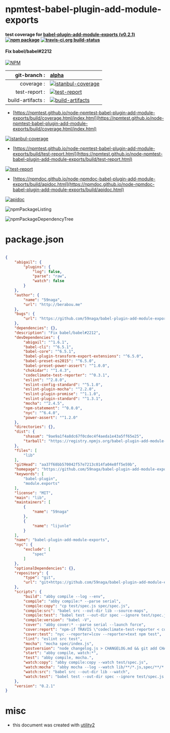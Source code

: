 # npmtest-babel-plugin-add-module-exports

#### test coverage for  [babel-plugin-add-module-exports (v0.2.1)](https://github.com/59naga/babel-plugin-add-module-exports#readme)  [![npm package](https://img.shields.io/npm/v/npmtest-babel-plugin-add-module-exports.svg?style=flat-square)](https://www.npmjs.org/package/npmtest-babel-plugin-add-module-exports) [![travis-ci.org build-status](https://api.travis-ci.org/npmtest/node-npmtest-babel-plugin-add-module-exports.svg)](https://travis-ci.org/npmtest/node-npmtest-babel-plugin-add-module-exports)

#### Fix babel/babel#2212

[![NPM](https://nodei.co/npm/babel-plugin-add-module-exports.png?downloads=true&downloadRank=true&stars=true)](https://www.npmjs.com/package/babel-plugin-add-module-exports)

| git-branch : | [alpha](https://github.com/npmtest/node-npmtest-babel-plugin-add-module-exports/tree/alpha)|
|--:|:--|
| coverage : | [![istanbul-coverage](https://npmtest.github.io/node-npmtest-babel-plugin-add-module-exports/build/coverage.badge.svg)](https://npmtest.github.io/node-npmtest-babel-plugin-add-module-exports/build/coverage.html/index.html)|
| test-report : | [![test-report](https://npmtest.github.io/node-npmtest-babel-plugin-add-module-exports/build/test-report.badge.svg)](https://npmtest.github.io/node-npmtest-babel-plugin-add-module-exports/build/test-report.html)|
| build-artifacts : | [![build-artifacts](https://npmtest.github.io/node-npmtest-babel-plugin-add-module-exports/glyphicons_144_folder_open.png)](https://github.com/npmtest/node-npmtest-babel-plugin-add-module-exports/tree/gh-pages/build)|

- [https://npmtest.github.io/node-npmtest-babel-plugin-add-module-exports/build/coverage.html/index.html](https://npmtest.github.io/node-npmtest-babel-plugin-add-module-exports/build/coverage.html/index.html)

[![istanbul-coverage](https://npmtest.github.io/node-npmtest-babel-plugin-add-module-exports/build/screenCapture.buildCi.browser.%252Ftmp%252Fbuild%252Fcoverage.lib.html.png)](https://npmtest.github.io/node-npmtest-babel-plugin-add-module-exports/build/coverage.html/index.html)

- [https://npmtest.github.io/node-npmtest-babel-plugin-add-module-exports/build/test-report.html](https://npmtest.github.io/node-npmtest-babel-plugin-add-module-exports/build/test-report.html)

[![test-report](https://npmtest.github.io/node-npmtest-babel-plugin-add-module-exports/build/screenCapture.buildCi.browser.%252Ftmp%252Fbuild%252Ftest-report.html.png)](https://npmtest.github.io/node-npmtest-babel-plugin-add-module-exports/build/test-report.html)

- [https://npmdoc.github.io/node-npmdoc-babel-plugin-add-module-exports/build/apidoc.html](https://npmdoc.github.io/node-npmdoc-babel-plugin-add-module-exports/build/apidoc.html)

[![apidoc](https://npmdoc.github.io/node-npmdoc-babel-plugin-add-module-exports/build/screenCapture.buildCi.browser.%252Ftmp%252Fbuild%252Fapidoc.html.png)](https://npmdoc.github.io/node-npmdoc-babel-plugin-add-module-exports/build/apidoc.html)

![npmPackageListing](https://npmtest.github.io/node-npmtest-babel-plugin-add-module-exports/build/screenCapture.npmPackageListing.svg)

![npmPackageDependencyTree](https://npmtest.github.io/node-npmtest-babel-plugin-add-module-exports/build/screenCapture.npmPackageDependencyTree.svg)



# package.json

```json

{
    "abigail": {
        "plugins": {
            "log": false,
            "parse": "raw",
            "watch": false
        }
    },
    "author": {
        "name": "59naga",
        "url": "http://berabou.me"
    },
    "bugs": {
        "url": "https://github.com/59naga/babel-plugin-add-module-exports/issues"
    },
    "dependencies": {},
    "description": "Fix babel/babel#2212",
    "devDependencies": {
        "abigail": "^1.6.1",
        "babel-cli": "^6.5.1",
        "babel-core": "^6.5.1",
        "babel-plugin-transform-export-extensions": "^6.5.0",
        "babel-preset-es2015": "^6.5.0",
        "babel-preset-power-assert": "^1.0.0",
        "chokidar": "^1.4.3",
        "codeclimate-test-reporter": "^0.3.1",
        "eslint": "^2.8.0",
        "eslint-config-standard": "^5.1.0",
        "eslint-plugin-mocha": "^2.2.0",
        "eslint-plugin-promise": "^1.1.0",
        "eslint-plugin-standard": "^1.3.1",
        "mocha": "^2.4.5",
        "npm-statement": "^0.0.0",
        "nyc": "^6.4.0",
        "power-assert": "^1.2.0"
    },
    "directories": {},
    "dist": {
        "shasum": "9ae9a1f4a8dc67f0cdec4f4aeda1e43a5ff65e25",
        "tarball": "https://registry.npmjs.org/babel-plugin-add-module-exports/-/babel-plugin-add-module-exports-0.2.1.tgz"
    },
    "files": [
        "lib"
    ],
    "gitHead": "aa37f68bb570042f57e7213c014fa04e8ff5e59b",
    "homepage": "https://github.com/59naga/babel-plugin-add-module-exports#readme",
    "keywords": [
        "babel-plugin",
        "module.exports"
    ],
    "license": "MIT",
    "main": "lib",
    "maintainers": [
        {
            "name": "59naga"
        },
        {
            "name": "lijunle"
        }
    ],
    "name": "babel-plugin-add-module-exports",
    "nyc": {
        "exclude": [
            "spec"
        ]
    },
    "optionalDependencies": {},
    "repository": {
        "type": "git",
        "url": "git+https://github.com/59naga/babel-plugin-add-module-exports.git"
    },
    "scripts": {
        "build": "abby compile --log --env",
        "compile": "abby compile:* --parse serial",
        "compile:copy": "cp test/spec.js spec/spec.js",
        "compile:src": "babel src --out-dir lib --source-maps",
        "compile:test": "babel test --out-dir spec --ignore test/spec.js",
        "compile:version": "babel -V",
        "cover": "abby cover:* --parse serial --launch force",
        "cover:report": "npm-if TRAVIS \"codeclimate-test-reporter < coverage/lcov.info\"",
        "cover:test": "nyc --reporter=lcov --reporter=text npm test",
        "lint": "eslint src test",
        "mocha": "mocha spec/index.js",
        "postversion": "node changelog.js > CHANGELOG.md && git add CHANGELOG.md && echo ':wq' | git commit --amend && git push --follow-tags",
        "start": "abby compile, watch:*",
        "test": "abby compile, mocha.",
        "watch:copy": "abby compile:copy --watch test/spec.js",
        "watch:mocha": "abby mocha --log --watch lib/**/*.js,spec/**/*.js",
        "watch:src": "babel src --out-dir lib --watch",
        "watch:test": "babel test --out-dir spec --ignore test/spec.js --watch"
    },
    "version": "0.2.1"
}
```



# misc
- this document was created with [utility2](https://github.com/kaizhu256/node-utility2)
